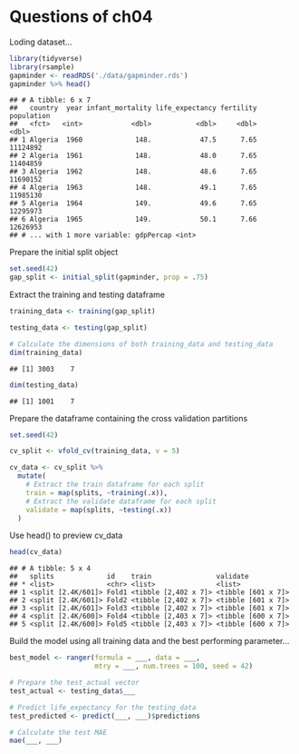 Questions of ch04
================

Loding dataset…

``` r
library(tidyverse)
library(rsample)
gapminder <- readRDS('./data/gapminder.rds')
gapminder %>% head()
```

    ## # A tibble: 6 x 7
    ##   country  year infant_mortality life_expectancy fertility population
    ##   <fct>   <int>            <dbl>           <dbl>     <dbl>      <dbl>
    ## 1 Algeria  1960             148.            47.5      7.65   11124892
    ## 2 Algeria  1961             148.            48.0      7.65   11404859
    ## 3 Algeria  1962             148.            48.6      7.65   11690152
    ## 4 Algeria  1963             148.            49.1      7.65   11985130
    ## 5 Algeria  1964             149.            49.6      7.65   12295973
    ## 6 Algeria  1965             149.            50.1      7.66   12626953
    ## # ... with 1 more variable: gdpPercap <int>

Prepare the initial split object

``` r
set.seed(42)
gap_split <- initial_split(gapminder, prop = .75)
```

Extract the training and testing dataframe

``` r
training_data <- training(gap_split)

testing_data <- testing(gap_split)

# Calculate the dimensions of both training_data and testing_data
dim(training_data)
```

    ## [1] 3003    7

``` r
dim(testing_data)
```

    ## [1] 1001    7

Prepare the dataframe containing the cross validation partitions

``` r
set.seed(42)

cv_split <- vfold_cv(training_data, v = 5)

cv_data <- cv_split %>% 
  mutate(
    # Extract the train dataframe for each split
    train = map(splits, ~training(.x)), 
    # Extract the validate dataframe for each split
    validate = map(splits, ~testing(.x))
  )
```

Use head() to preview cv\_data

``` r
head(cv_data)
```

    ## # A tibble: 5 x 4
    ##   splits             id    train                validate          
    ## * <list>             <chr> <list>               <list>            
    ## 1 <split [2.4K/601]> Fold1 <tibble [2,402 x 7]> <tibble [601 x 7]>
    ## 2 <split [2.4K/601]> Fold2 <tibble [2,402 x 7]> <tibble [601 x 7]>
    ## 3 <split [2.4K/601]> Fold3 <tibble [2,402 x 7]> <tibble [601 x 7]>
    ## 4 <split [2.4K/600]> Fold4 <tibble [2,403 x 7]> <tibble [600 x 7]>
    ## 5 <split [2.4K/600]> Fold5 <tibble [2,403 x 7]> <tibble [600 x 7]>

Build the model using all training data and the best performing
parameter…

``` r
best_model <- ranger(formula = ___, data = ___,
                     mtry = ___, num.trees = 100, seed = 42)

# Prepare the test_actual vector
test_actual <- testing_data$___

# Predict life_expectancy for the testing_data
test_predicted <- predict(___, ___)$predictions

# Calculate the test MAE
mae(___, ___)
```
